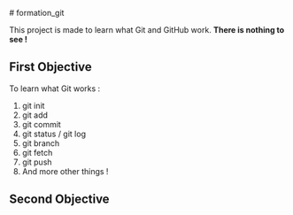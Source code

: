 ﻿﻿# formation_git

  This project is made to learn what Git and GitHub work. **There is nothing to see !**

  ## First Objective

To learn what Git works :
1. git init
2. git add
3. git commit
4. git status / git log
5. git branch
6. git fetch
7. git push
8. And more other things !

  ## Second Objective
